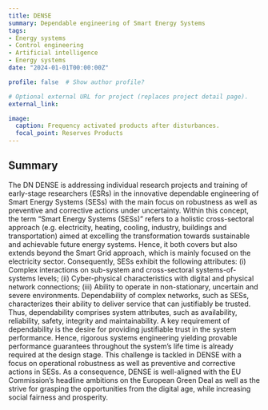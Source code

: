 ```yaml
---
title: DENSE
summary: Dependable engineering of Smart Energy Systems
tags:
- Energy systems
- Control engineering
- Artificial intelligence
- Energy systems
date: "2024-01-01T00:00:00Z"

profile: false  # Show author profile?

# Optional external URL for project (replaces project detail page).
external_link: 

image:
  caption: Frequency activated products after disturbances.
  focal_point: Reserves Products
---
```


## Summary


The DN DENSE is addressing individual research projects and training of early-stage researchers (ESRs) in the innovative dependable 
engineering of Smart Energy Systems (SESs) with the main focus on robustness as well as preventive and corrective actions under 
uncertainty. 
Within this concept, the term “Smart Energy Systems (SESs)” refers to a holistic cross-sectoral approach (e.g. electricity, heating, 
cooling, industry, buildings and transportation) aimed at excelling the transformation towards sustainable and achievable future energy 
systems. Hence, it both covers but also extends beyond the Smart Grid approach, which is mainly focused on the electricity sector. 
Consequently, SESs exhibit the following attributes: 
(i) Complex interactions on sub-system and cross-sectoral systems-of-systems levels; 
(ii) Cyber-physical characteristics with digital and physical network connections; 
(iii) Ability to operate in non-stationary, uncertain and severe environments. 
Dependability of complex networks, such as SESs, characterizes their ability to deliver service that can justifiably be trusted. Thus, 
dependability comprises system attributes, such as availability, reliability, safety, integrity and maintainability. A key requirement of 
dependability is the desire for providing justifiable trust in the system performance. Hence, rigorous systems engineering yielding 
provable performance guarantees throughout the system’s life time is already required at the design stage. This challenge is tackled 
in DENSE with a focus on operational robustness as well as preventive and corrective actions in SESs. As a consequence, DENSE is 
well-aligned with the EU Commission’s headline ambitions on the European Green Deal as well as the strive for grasping the 
opportunities from the digital age, while increasing social fairness and prosperity.

 